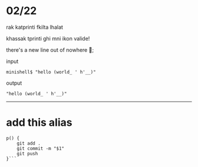 # 02/22
rak katprinti fkilta lhalat

khassak tprinti ghi mni ikon valide!

there's a new line out of nowhere 🙂;

input
```
minishell$ "hello (world_ ' h'__)"
```

output
```
"hello (world_ ' h'__)"
```

---------------------
# add this alias
```alias c="clear"
p() {
    git add .
    git commit -m "$1"
    git push
}```
